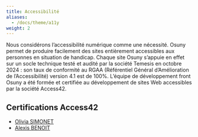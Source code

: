 ```yaml
---
title: Accessibilité
aliases: 
  - /docs/theme/a11y
weight: 2
---
```


Nous considérons l’accessibilité numérique comme une nécessité. Osuny permet de produire facilement des sites entièrement accessibles aux personnes en situation de handicap. Chaque site Osuny s’appuie en effet sur un socle technique testé et audité par la société Temesis en octobre 2024 : son taux de conformité au RGAA (Référentiel Général d’Amélioration de l’Accessibilité) version 4.1 est de 100%. L’équipe de développement front Osuny a été formée et certifiée au développement de sites Web accessibles par la société Access42.

## Certifications Access42

- [Olivia SIMONET](certificat-olivia-simonet.pdf)
- [Alexis BENOIT](certificat-alexis-benoit.pdf)

